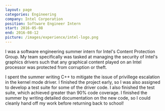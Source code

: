 ```yaml
---
layout: page
categories: Engineering
company: Intel Corporation
position: Software Engineer Intern
start: 2016-05-08
end: 2016-08-12
picture: /images/experience/intel-logo.png
---
```

I was a software engineering summer intern for Intel's Content Protection Group. My team specifically was tasked at managing the security of Intel's graphics drivers such that any graphical content played on an Intel processor was protected from corruption or theft.

I spent the summer writing C++ to mitigate the issue of privillege escalation in the kernel mode driver. I finished the project early, so I was also assigned to develop a test suite for some of the driver code. I also finished the test suite, which achieved greater than 90% code coverage. I finished the summer by writing detailed documentation on the new code, so I could cleanly hand off my work before returning back to school!


